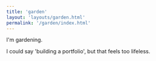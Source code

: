 ```yaml
---
title: 'garden'
layout: 'layouts/garden.html'
permalink: '/garden/index.html'
---
```


I'm gardening.

I could say 'building a portfolio', but that feels too lifeless.
